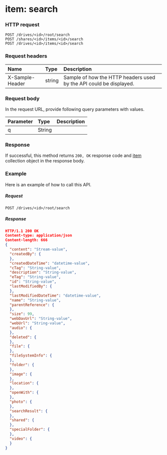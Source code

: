 # item: search


### HTTP request
```http
POST /drives/<id>/root/search
POST /shares/<id>/items/<id>/search
POST /drives/<id>/items/<id>/search

```
### Request headers
| Name       | Type | Description|
|:---------------|:--------|:----------|
| X-Sample-Header  | string  | Sample of how the HTTP headers used by the API could be displayed.|

### Request body
In the request URL, provide following query parameters with values.

| Parameter	   | Type	|Description|
|:---------------|:--------|:----------|
|q|String||

### Response
If successful, this method returns `200, OK` response code and [item](../resources/item.md) collection object in the response body.

### Example
Here is an example of how to call this API.
##### Request
```http
POST /drives/<id>/root/search
```
##### Response
```json
HTTP/1.1 200 OK
Content-type: application/json
Content-length: 666
{
  "content": "Stream-value",
  "createdBy": {
  },
  "createdDateTime": "datetime-value",
  "cTag": "String-value",
  "description": "String-value",
  "eTag": "String-value",
  "id": "String-value",
  "lastModifiedBy": {
  },
  "lastModifiedDateTime": "datetime-value",
  "name": "String-value",
  "parentReference": {
  },
  "size": 99,
  "webDavUrl": "String-value",
  "webUrl": "String-value",
  "audio": {
  },
  "deleted": {
  },
  "file": {
  },
  "fileSystemInfo": {
  },
  "folder": {
  },
  "image": {
  },
  "location": {
  },
  "openWith": {
  },
  "photo": {
  },
  "searchResult": {
  },
  "shared": {
  },
  "specialFolder": {
  },
  "video": {
  }
}
```
